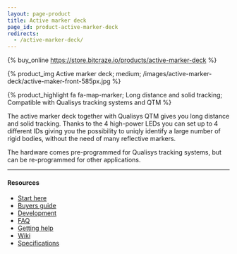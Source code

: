 ```yaml
---
layout: page-product
title: Active marker deck
page_id: product-active-marker-deck
redirects:
  - /active-marker-deck/
---
```


{% buy_online https://store.bitcraze.io/products/active-marker-deck %}

{% product_img Active marker deck; medium;
/images/active-marker-deck/active-maker-front-585px.jpg
%}

{% product_highlight
fa fa-map-marker;
Long distance and solid tracking;
Compatible with Qualisys tracking systems and QTM
%}

The active marker deck together with Qualisys QTM gives you long distance and solid tracking. Thanks to the 4 high-power LEDs you can set up to 4
different IDs giving you the possibility to uniqly identify a large number of rigid bodies, without the need of many reflective markers.

The hardware comes pre-programmed for Qualisys tracking systems, but can be re-programmed for other applications.

---

#### Resources

- [Start here](/start/)
- [Buyers guide](/crazyflie-2-0-buyers-guide/)
- [Development](/development-overview/)
- [FAQ](/frequently-asked-questions-Crazyflie-2.0/)
- [Getting help](/getting-help/)
- [Wiki](https://wiki.bitcraze.io/projects:crazyflie2:expansionboards:active-marker-deck)
- [Specifications](https://store.bitcraze.io/products/active-marker-deck)
